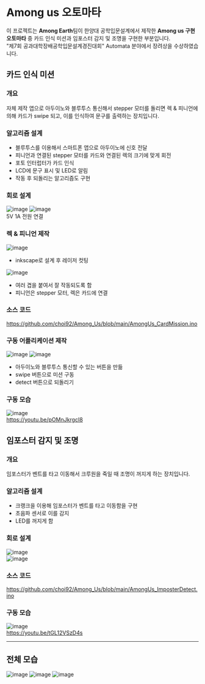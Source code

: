 # Among us 오토마타
이 프로젝트는 **Among Earth**팀이 한양대 공학입문설계에서 제작한 **Among us 구현 오토마타** 중 카드 인식 미션과 임포스터 감지 및 조명을 구현한 부분입니다. <br>
"제7회 공과대학장배공학입문설계경진대회" Automata 분야에서 장려상을 수상하였습니다.

## 카드 인식 미션
### 개요
자체 제작 앱으로 아두이노와 블루투스 통신해서 stepper 모터를 돌리면 렉 & 피니언에 의해 카드가 swipe 되고, 이를 인식하여 문구를 출력하는 장치입니다.

### 알고리즘 설계
- 블루투스를 이용해서 스마트폰 앱으로 아두이노에 신호 전달
- 피니언과 연결된 stepper 모터를 카드와 연결된 렉의 크기에 맞게 회전
- 포토 인터럽터가 카드 인식
- LCD에 문구 표시 및 LED로 알림
- 작동 후 되돌리는 알고리즘도 구현

### 회로 설계
![image](https://user-images.githubusercontent.com/65582244/132733669-542904a3-bc33-40b8-bd24-a929e7a65af1.png)
![image](https://user-images.githubusercontent.com/65582244/132733688-b6de0528-1332-4dc9-9e62-cbd2b1dabb37.png) <br>
5V 1A 전원 연결

### 렉 & 피니언 제작
![image](https://user-images.githubusercontent.com/65582244/132734938-55569d6f-85e1-45a6-9312-b23024b98f31.png)
- inkscape로 설계 후 레이저 컷팅

![image](https://user-images.githubusercontent.com/65582244/132735439-cedb3557-f744-4858-89b4-14ef06f04e09.png)
- 여러 겹을 붙여서 잘 작동되도록 함
- 피니언은 stepper 모터, 렉은 카드에 연결

### 소스 코드
https://github.com/choi92/Among_Us/blob/main/AmongUs_CardMission.ino

### 구동 어플리케이션 제작
![image](https://user-images.githubusercontent.com/65582244/132739786-f68490c6-f503-42bc-97b5-9d6b3548422d.png)
![image](https://user-images.githubusercontent.com/65582244/132737444-89e77414-98fa-4dbe-8120-6b85c3a90e41.png)
- 아두이노와 블루투스 통신할 수 있는 버튼을 만듦
- swipe 버튼으로 미션 구동
- detect 버튼으로 되돌리기

### 구동 모습
![image](https://user-images.githubusercontent.com/65582244/132740217-c2a0185b-b68b-4c0f-b1d5-3758202995c0.png) <br>
https://youtu.be/pOMnJkrgcI8

## 임포스터 감지 및 조명
### 개요
임포스터가 벤트를 타고 이동해서 크루원을 죽일 때 조명이 꺼지게 하는 장치입니다.

### 알고리즘 설계
- 크랭크을 이용해 임포스터가 벤트를 타고 이동함을 구현
- 초음파 센서로 이를 감지
- LED를 꺼지게 함

### 회로 설계
![image](https://user-images.githubusercontent.com/65582244/132746140-1e925827-1cf0-403b-8711-f2c58d88dc21.png) <br>
![image](https://user-images.githubusercontent.com/65582244/132746163-151b21cc-54b1-40a0-a568-c3685629a310.png)

### 소스 코드
https://github.com/choi92/Among_Us/blob/main/AmongUs_ImposterDetect.ino

### 구동 모습
![image](https://user-images.githubusercontent.com/65582244/132747427-9dc38632-3cbb-46be-b619-a62dfc60267c.png) <br>
https://youtu.be/tGL12VSzD4s

___
## 전체 모습
![image](https://user-images.githubusercontent.com/65582244/132747139-419ea0a0-15f7-45a8-ae4a-39d2cad5a874.png)
![image](https://user-images.githubusercontent.com/65582244/132747234-7cf5bbf9-7e99-4130-8e6a-92fb2f1b0e6e.png)
![image](https://user-images.githubusercontent.com/65582244/132747294-0564d5a2-e3e6-4e16-abfc-e19d87784d5c.png)
